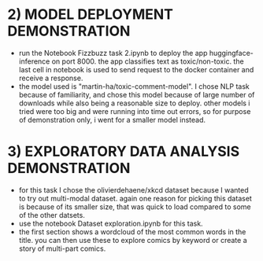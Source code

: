 

# 2) MODEL DEPLOYMENT DEMONSTRATION
- run the Notebook Fizzbuzz task 2.ipynb to deploy the app huggingface-inference on port 8000. the app classifies text as toxic/non-toxic. the last cell in notebook is used to send request to the docker container and receive a response.
- the model used is "martin-ha/toxic-comment-model". I chose NLP task because of familiarity, and chose this model because of large number of downloads while also being a reasonable size to deploy. other models i tried were too big and were running into time out errors, so for purpose of demonstration only, i went for a smaller model instead. 

# 3) EXPLORATORY DATA ANALYSIS DEMONSTRATION

- for this task I chose the olivierdehaene/xkcd dataset because I wanted to try out multi-modal dataset. again one reason for picking this dataset is because of its smaller size, that was quick to load compared to some of the other datsets.
- use the notebook Dataset exploration.ipynb for this task.
- the first section shows a wordcloud of the most common words in the title. you can then use these to explore comics by keyword or create a story of multi-part comics.
